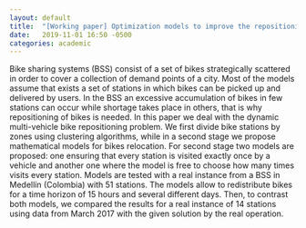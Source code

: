 ```yaml
---
layout: default
title:  "[Working paper] Optimization models to improve the repositioning logistic operation in a Bike Sharing System, Encicla, Medellín, Colombia"
date:   2019-11-01 16:50 -0500
categories: academic
---
```


Bike sharing systems (BSS) consist of a set of bikes strategically scattered in order to cover a collection of demand points of a city. Most of the models assume that exists a set of stations in which bikes can be picked up and delivered by users. In the BSS an excessive accumulation of bikes in few stations can occur while shortage takes place in others, that is why repositioning of bikes is needed. In this paper we deal with the dynamic multi-vehicle bike repositioning problem. We first divide bike stations by zones using clustering algorithms, while in a second stage we propose mathematical models for bikes relocation. For second stage two models are proposed: one ensuring that every station is visited exactly once by a vehicle and another one where the model is free to choose how many times visits every station. Models are tested with a real instance from a BSS in Medellín (Colombia) with 51 stations. The models allow to redistribute bikes for a time horizon of 15 hours and several different days. Then, to contrast both models, we compared the results for a real instance of 14 stations using data from March 2017 with the given solution by the real operation.